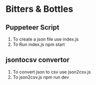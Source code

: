 # Bitters & Bottles


## Puppeteer Script
1. To create a json file use index.js 
2. To Run index.js 
        npm start

## jsontocsv convertor
1. To convert json to csv use json2csv.js
2. To  json2csv.js
        npm run dev